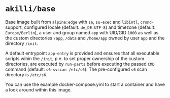 # `akilli/base`

Base image built from `alpine:edge` with `s6`, `su-exec` and `libintl`, `crond`-support, configured locale (default: `de_DE.UTF-8`) and timezone (default: `Europe/Berlin`), a user and group named `app` with UID/GID `1000` as well as the custom directories `/app`, `/data` and `/home/app` owned by user `app` and the directory `/init`.

A default entrypoint `app-entry` is provided and ensures that all executable scripts wihin the `/init`, p.e. to set proper ownership of the custom directories, are executed by `run-parts` before executing the passed `CMD` command (default: `s6-svscan /etc/s6`). The pre-configured `s6` scan directory is `/etc/s6`.

You can use the example docker-compose.yml to start a container and have a look around within this image.

